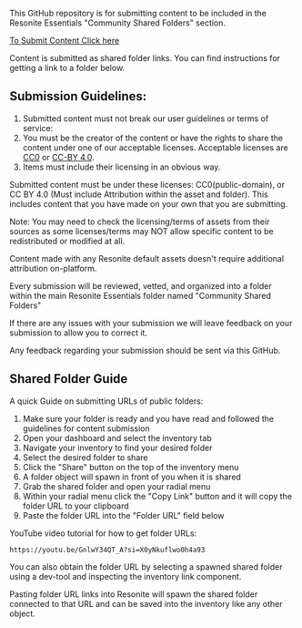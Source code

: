 This GitHub repository is for submitting content to be included in the Resonite Essentials "Community Shared Folders" section.

[To Submit Content Click here](https://github.com/Yellow-Dog-Man/Resonite-Submissions/issues/new?template=Essentials_Submission.yml)

Content is submitted as shared folder links. You can find instructions for getting a link to a folder below.
## Submission Guidelines:

1. Submitted content must not break our user guidelines or terms of service:
2. You must be the creator of the content or have the rights to share the content under one of our acceptable licenses. Acceptable licenses are [CC0](https://creativecommons.org/publicdomain/zero/1.0/) or [CC-BY 4.0](https://creativecommons.org/licenses/by/4.0/).
3. Items must include their licensing in an obvious way.

Submitted content must be under these licenses: CC0(public-domain), or CC BY 4.0 (Must include Attribution within the asset and folder). This includes content that you have made on your own that you are submitting.

Note: You may need to check the licensing/terms of assets from their sources as some licenses/terms may NOT allow specific content to be redistributed or modified at all.

Content made with any Resonite default assets doesn't require additional attribution on-platform.

Every submission will be reviewed, vetted, and organized into a folder within the main Resonite Essentials folder named "Community Shared Folders"

If there are any issues with your submission we will leave feedback on your submission to allow you to correct it.

Any feedback regarding your submission should be sent via this GitHub.

## Shared Folder Guide
A quick Guide on submitting URLs of public folders:

1. Make sure your folder is ready and you have read and followed the guidelines for content submission
2. Open your dashboard and select the inventory tab
3. Navigate your inventory to find your desired folder
4. Select the desired folder to share
5. Click the "Share" button on the top of the inventory menu
6. A folder object will spawn in front of you when it is shared
7. Grab the shared folder and open your radial menu
8. Within your radial menu click the "Copy Link" button and it will copy the folder URL to your clipboard
9. Paste the folder URL into the "Folder URL" field below

YouTube video tutorial for how to get folder URLs:

    https://youtu.be/GnlwY34QT_A?si=X0yNkuflwo0h4a93

You can also obtain the folder URL by selecting a spawned shared folder using a dev-tool and inspecting the inventory link component.

Pasting folder URL links into Resonite will spawn the shared folder connected to that URL and can be saved into the inventory like any other object.

